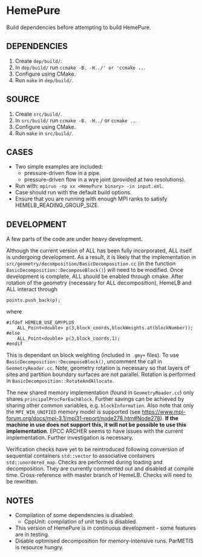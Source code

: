 # HemePure
Build dependencies before attempting to build HemePure.

## DEPENDENCIES #
1) Create `dep/build/`.
2) In `dep/build/` run `ccmake -B. -H../' or 'ccmake ..`.
3) Configure using CMake.
4) Run `make` in `dep/build/`.

## SOURCE #
1) Create `src/build/`.
2) In `src/build/` run `ccmake -B. -H../` or `ccmake ..`.
3) Configure using CMake.
4) Run `make` in `src/build/`.

## CASES #
- Two simple examples are included:
  - pressure-driven flow in a pipe.
  - pressure-driven flow in a wye joint (provided at two resolutions).
- Run with: `mpirun -np xx <HemePure binary> -in input.xml`.
- Case should run with the default build options.
- Ensure that you are running with enough MPI ranks to satisfy HEMELB_READING_GROUP_SIZE.

## DEVELOPMENT #
A few parts of the code are under heavy development.

Although the current version of ALL has been fully incorporated, ALL itself is undergoing development. As a result, it is likely that the implementation in `src/geometry/decomposition/BasicDecomposition.cc` (in the function `BasicDecomposition::DecomposeBlock()`) will need to be modified. Once development is complete, ALL should be enabled through cmake. After rotation of the geometry (necessary for ALL decomposition), HemeLB and ALL interact through

`points.push_back(p);`

where

```
#ifdef HEMELB_USE_GMYPLUS
	ALL_Point<double> p(3,block_coords,blockWeights.at(blockNumber));
#else
	ALL_Point<double> p(3,block_coords,1);
#endif
```

This is dependant on block weighting (included in `.gmy+` files). To use `BasicDecomposition::DecomposeBlock()`, uncomment the call in `GeometryReader.cc`. Note, geometry rotation is necessary so that layers of sites and partition boundary surfaces are not parallel. Rotation is performed in `BasicDecomposition::RotateAndAllocate`.

The new shared memory implementation (found in `GeometryReader.cc`) only shares `principalProcForEachBlock`. Further savings can be achieved by sharing other common variables, e.g. `blockInformation`. Also note that only the `MPI_WIN_UNIFIED` memory model is supported (see https://www.mpi-forum.org/docs/mpi-3.1/mpi31-report/node278.htm#Node278). **If the machine in use does not support this, it will not be possible to use this implementation**. EPCC ARCHER seems to have issues with the current implementation. Further investigation is necessary.

Verification checks have yet to be reintroduced following conversion of sequential containers `std::vector` to associative containers `std::unordered_map`. Checks are performed during loading and decomposition. They are currently commented out and disabled at compile time. Cross-reference with master branch of HemeLB. Checks will need to be rewritten.

## NOTES #
- Compilation of some dependencies is disabled:
  - CppUnit: compilation of unit tests is disabled.
- This version of HemePure is in continuous development - some features are in testing.
- Disable optimised decomposition for memory-intensive runs. ParMETIS is resource hungry.
